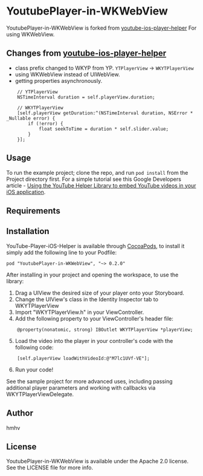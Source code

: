 # YoutubePlayer-in-WKWebView

YoutubePlayer-in-WKWebView is forked from [youtube-ios-player-helper](https://github.com/youtube/youtube-ios-player-helper) For using WKWebView.

## Changes from [youtube-ios-player-helper](https://github.com/youtube/youtube-ios-player-helper)

- class prefix changed to WKYP from YP. `YTPlayerView` -> `WKYTPlayerView`
- using WKWebView instead of UIWebView.
- getting properties asynchronously.

```
	// YTPlayerView
	NSTimeInterval duration = self.playerView.duration;

	// WKYTPlayerView
    [self.playerView getDuration:^(NSTimeInterval duration, NSError * _Nullable error) {
        if (!error) {
            float seekToTime = duration * self.slider.value;
        }
    }];
```

## Usage

To run the example project; clone the repo, and run `pod install` from the Project directory first.  For a simple tutorial see this Google Developers article - [Using the YouTube Helper Library to embed YouTube videos in your iOS application](https://developers.google.com/youtube/v3/guides/ios_youtube_helper).

## Requirements

## Installation

YouTube-Player-iOS-Helper is available through [CocoaPods](http://cocoapods.org), to install
it simply add the following line to your Podfile:

    pod "YoutubePlayer-in-WKWebView", "~> 0.2.0"

After installing in your project and opening the workspace, to use the library:

  1. Drag a UIView the desired size of your player onto your Storyboard.
  2. Change the UIView's class in the Identity Inspector tab to WKYTPlayerView
  3. Import "WKYTPlayerView.h" in your ViewController.
  4. Add the following property to your ViewController's header file:
```objc
    @property(nonatomic, strong) IBOutlet WKYTPlayerView *playerView;
```
  5. Load the video into the player in your controller's code with the following code:
```objc
    [self.playerView loadWithVideoId:@"M7lc1UVf-VE"];
```
  6. Run your code!

See the sample project for more advanced uses, including passing additional player parameters and
working with callbacks via WKYTPlayerViewDelegate.

## Author

hmhv

## License

YoutubePlayer-in-WKWebView is available under the Apache 2.0 license. See the LICENSE file for more info.
